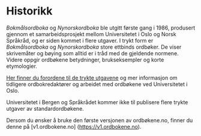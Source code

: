 # Historikk
_Bokmålsordboka_ og _Nynorskordboka_ ble utgitt første gang i 1986, produsert gjennom et samarbeidsprosjekt mellom Universitetet i Oslo og Norsk Språkråd, og er siden kommet i flere utgaver. I trykt form er _Bokmålsordboka_ og _Nynorskordboka_ store ettbinds ordbøker. De viser skrivemåter og bøying som alltid er i tråd med de gjeldende normene. Videre oppgir ordbøkene betydninger, brukseksempler og korte etymologier.

[Her finner du forordene til de trykte utgavene](https://www.uib.no/sites/w3.uib.no/files/attachments/om_ordbokene.pdf) og mer informasjon om tidligere ordbokredaktører og arbeidet med ordbøkene ved Universitetet i Oslo.

Universitetet i Bergen og Språkrådet kommer ikke til publisere flere trykte utgaver av standardordbøkene.

Dersom du ønsker å bruke den første versjonen av ordbøkene.no, finner du denne på [v1.ordbokene.no] (https://v1.ordbokene.no). 